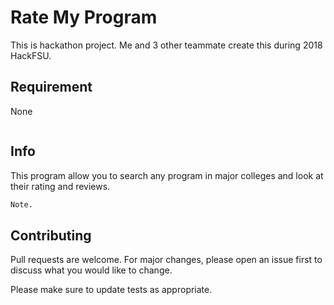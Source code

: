 # Rate My Program

This is hackathon project. Me and 3 other teammate create this during 2018 HackFSU.

## Requirement

None

```bash
```

## Info

This program allow you to search any program in major colleges and look at their rating and reviews.
```bash
Note. 
```

## Contributing
Pull requests are welcome. For major changes, please open an issue first to discuss what you would like to change.

Please make sure to update tests as appropriate.
